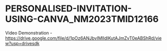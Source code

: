 # PERSONALISED-INVITATION-USING-CANVA_NM2023TMID12166

Video Demonstration - https://drive.google.com/file/d/1pOz6ANJbvIMlldlKutAJmZvT0eABShRd/view?usp=drivesdk
